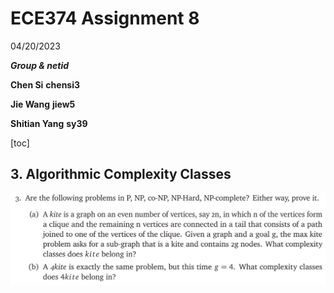 # ECE374 Assignment 8 

04/20/2023

***Group & netid***

**Chen Si**  	**chensi3**

**Jie Wang** 		**jiew5**

**Shitian Yang** 	**sy39**

[toc]

## 3. Algorithmic Complexity Classes

![image-20230420154202934](./ECE374_Assignment_9_P3.assets/image-20230420154202934.png)


